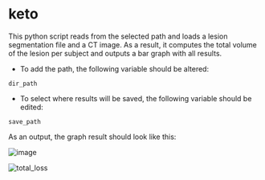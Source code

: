 # keto

This python script reads from the selected path and loads a lesion segmentation file and a CT image. As a result, it computes the total volume of the lesion per subject and outputs a bar graph with all results. 

* To add the path, the following variable should be altered:

<pre><code>dir_path</code></pre>

* To select where results will be saved, the following variable should be edited:

<pre><code>save_path</code></pre>

As an output, the graph result should look like this:

![image](https://user-images.githubusercontent.com/32575426/66067725-2d187a00-e51a-11e9-97f1-86fd44b7c730.PNG)

![total_loss](https://user-images.githubusercontent.com/32575426/65988245-75ba2f80-e455-11e9-8260-5b6f81b362a1.png)
